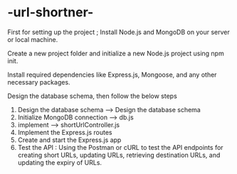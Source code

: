 # -url-shortner-

First for setting up the project ;
Install Node.js and MongoDB on your server or local machine.

Create a new project folder and initialize a new Node.js project using npm init.

Install required dependencies like Express.js, Mongoose, and any other necessary packages.

Design the database schema, then follow the below steps 

1) Design the database schema --> Design the database schema
2) Initialize MongoDB connection --> db.js
3) implement --> shortUrlController.js
4) Implement the Express.js routes
5) Create and start the Express.js app
6) Test the API : Using the Postman or cURL to test the API endpoints for creating short URLs, updating URLs, retrieving destination URLs, 
   and updating the expiry of URLs.
